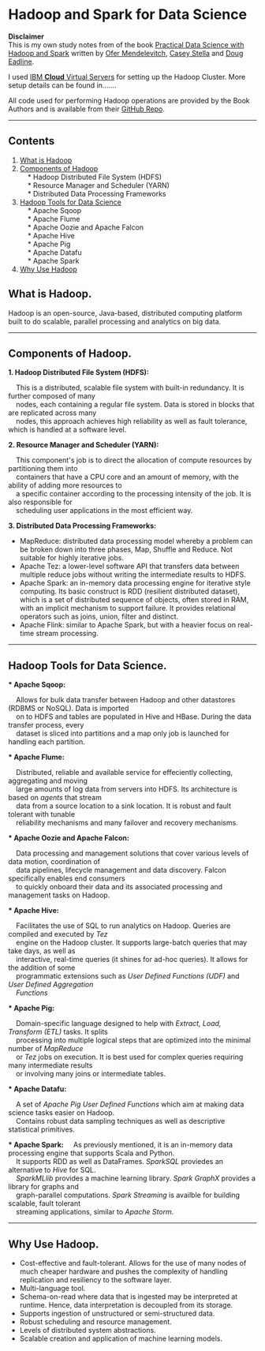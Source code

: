 # Hadoop and Spark for Data Science

**Disclaimer**  
This is my own study notes from of the book [Practical Data Science with Hadoop and Spark](https://www.amazon.com/Practical-Data-Science-Hadoop-Spark-ebook/dp/B01N7G1M8J) written by [Ofer Mendelevitch](https://www.google.com.eg/search?q=Ofer+Mendelevitch&stick=H4sIAAAAAAAAAOPgE-LVT9c3NEwqTys3MM7LVkJwzUss0rRkspOt9JPy87P1y4syS0pS8-LL84uyrRJLSzLyiwBgwlI7PgAAAA&sa=X&ved=0ahUKEwi2rNCr183bAhWDXMAKHQnSDLYQmxMIhwEoATAQ), [Casey Stella](https://www.google.com.eg/search?q=Casey+Stella&stick=H4sIAAAAAAAAAOPgE-LVT9c3NEwqTys3MM7LVoJzSwpKygu1ZLKTrfST8vOz9cuLMktKUvPiy_OLsq0SS0sy8osANaf7MT4AAAA&sa=X&ved=0ahUKEwi2rNCr183bAhWDXMAKHQnSDLYQmxMIiAEoAjAQ) and [Doug Eadline](https://www.google.com.eg/search?q=Doug+Eadline&stick=H4sIAAAAAAAAAOPgE-LVT9c3NEwqTys3MM7LVoJwU-KrzDIKk0u0ZLKTrfST8vOz9cuLMktKUvPiy_OLsq0SS0sy8osAnXzX1T4AAAA&sa=X&ved=0ahUKEwi2rNCr183bAhWDXMAKHQnSDLYQmxMIiQEoAzAQ).

I used [IBM **Cloud** Virtual Servers](https://console.bluemix.net/catalog/infrastructure/virtual-server-group) for setting up the Hadoop Cluster. More setup details can be found in.......

All code used for performing Hadoop operations are provided by the Book Authors and is available from their [GitHub Repo](https://github.com/ofermend/practical-data-science-with-hadoop-and-spark).

---

## Contents

1. [What is Hadoop](#what-is-hadoop)
2. [Components of Hadoop](#components-of-hadoop)  
&nbsp;&nbsp;&nbsp;&nbsp;* Hadoop Distributed File System (HDFS)  
&nbsp;&nbsp;&nbsp;&nbsp;* Resource Manager and Scheduler (YARN)  
&nbsp;&nbsp;&nbsp;&nbsp;* Distributed Data Processing Frameworks  
3. [Hadoop Tools for Data Science](#hadoop-tools-for-data-science)  
&nbsp;&nbsp;&nbsp;&nbsp;* Apache Sqoop  
&nbsp;&nbsp;&nbsp;&nbsp;* Apache Flume  
&nbsp;&nbsp;&nbsp;&nbsp;* Apache Oozie and Apache Falcon  
&nbsp;&nbsp;&nbsp;&nbsp;* Apache Hive  
&nbsp;&nbsp;&nbsp;&nbsp;* Apache Pig  
&nbsp;&nbsp;&nbsp;&nbsp;* Apache Datafu  
&nbsp;&nbsp;&nbsp;&nbsp;* Apache Spark  
4. [Why Use Hadoop](#why-use-hadoop)


## What is Hadoop.

Hadoop is an open-source, Java-based, distributed computing platform built to do scalable, parallel processing and analytics on big data.

---

## Components of Hadoop.

**1. Hadoop Distributed File System (HDFS):**

&nbsp;&nbsp;&nbsp;&nbsp;This is a distributed, scalable file system with built-in redundancy. It is further composed of many  
&nbsp;&nbsp;&nbsp;&nbsp;nodes, each containing a regular file system. Data is stored in blocks that are replicated across many  
&nbsp;&nbsp;&nbsp;&nbsp;nodes, this approach achieves high reliability as well as fault tolerance, which is handled at a software level.
   
**2. Resource Manager and Scheduler (YARN):**

&nbsp;&nbsp;&nbsp;&nbsp;This component's job is to direct the allocation of compute resources by partitioning them into  
&nbsp;&nbsp;&nbsp;&nbsp;containers that have a CPU core and an amount of memory, with the ability of adding more resources to  
&nbsp;&nbsp;&nbsp;&nbsp;a specific container according to the processing intensity of the job. It is also responsible for  
&nbsp;&nbsp;&nbsp;&nbsp;scheduling user applications in the most efficient way.
   
**3. Distributed Data Processing Frameworks:**  
   - MapReduce: distributed data processing model whereby a problem can be broken down into three phases, Map, Shuffle and                     Reduce. Not suitable for highly iterative jobs.
   - Apache Tez: a lower-level software API that transfers data between multiple reduce jobs without writing the intermediate                  results to HDFS.
   - Apache Spark: an in-memory data processing engine for iterative style computing. Its basic construct is RDD (resilient                      distributed dataset), which is a set of distributed sequence of objects, often stored in RAM, with an                          implicit mechanism to support failure. It provides relational operators such as joins, union, filter and                      distinct.
   - Apache Flink: similar to Apache Spark, but with a heavier focus on real-time stream processing.

---

## Hadoop Tools for Data Science.

__* Apache Sqoop:__

&nbsp;&nbsp;&nbsp;&nbsp;Allows for bulk data transfer between Hadoop and other datastores (RDBMS or NoSQL). Data is imported  
&nbsp;&nbsp;&nbsp;&nbsp;on to HDFS and tables are populated in Hive and HBase. During the data transfer process, every  
&nbsp;&nbsp;&nbsp;&nbsp;dataset is sliced into partitions and a map only job is launched for handling each partition.

__* Apache Flume:__

&nbsp;&nbsp;&nbsp;&nbsp;Distributed, reliable and available service for effeciently collecting, aggregating and moving  
&nbsp;&nbsp;&nbsp;&nbsp;large amounts of log data from servers into HDFS. Its architecture is based on _agents_ that stream  
&nbsp;&nbsp;&nbsp;&nbsp;data from a source location to a sink location. It is robust and fault tolerant with tunable  
&nbsp;&nbsp;&nbsp;&nbsp;reliability mechanisms and many failover and recovery mechanisms.

__* Apache Oozie and Apache Falcon:__

&nbsp;&nbsp;&nbsp;&nbsp;Data processing and management solutions that cover various levels of data motion, coordination of  
&nbsp;&nbsp;&nbsp;&nbsp;data pipelines, lifecycle management and data discovery. Falcon specifically enables end consumers  
&nbsp;&nbsp;&nbsp;&nbsp;to quickly onboard their data and its associated processing and management tasks on Hadoop.

__* Apache Hive:__

&nbsp;&nbsp;&nbsp;&nbsp;Facilitates the use of SQL to run analytics on Hadoop. Queries are compiled and executed by _Tez_  
&nbsp;&nbsp;&nbsp;&nbsp;engine on the Hadoop cluster. It supports large-batch queries that may take days, as well as  
&nbsp;&nbsp;&nbsp;&nbsp;interactive, real-time queries (it shines for ad-hoc queries). It allows for the addition of some  
&nbsp;&nbsp;&nbsp;&nbsp;programmatic extensions such as _User Defined Functions (UDF)_ and _User Defined Aggregation  
&nbsp;&nbsp;&nbsp;&nbsp;Functions_

__* Apache Pig:__

&nbsp;&nbsp;&nbsp;&nbsp;Domain-specific language designed to help with _Extract, Load, Transform (ETL)_ tasks. It splits  
&nbsp;&nbsp;&nbsp;&nbsp;processing into multiple logical steps that are optimized into the minimal number of _MapReduce_  
&nbsp;&nbsp;&nbsp;&nbsp;or _Tez_ jobs on execution. It is best used for complex queries requiring many intermediate results  
&nbsp;&nbsp;&nbsp;&nbsp;or involving many joins or intermediate tables.

__* Apache Datafu:__

&nbsp;&nbsp;&nbsp;&nbsp;A set of _Apache Pig User Defined Functions_ which aim at making data science tasks easier on Hadoop.  
&nbsp;&nbsp;&nbsp;&nbsp;Contains robust data sampling techniques as well as descriptive statistical primitives.

__* Apache Spark:__
&nbsp;&nbsp;&nbsp;&nbsp;As previously mentioned, it is an in-memory data processing engine that supports Scala and Python.  
&nbsp;&nbsp;&nbsp;&nbsp;It supports RDD as well as DataFrames. _SparkSQL_ proviedes an alternative to _Hive_ for SQL.  
&nbsp;&nbsp;&nbsp;&nbsp;_SparkMLlib_ provides a machine learning library. _Spark GraphX_ provides a library for graphs and  
&nbsp;&nbsp;&nbsp;&nbsp;graph-parallel computations. _Spark Streaming_ is availble for building scalable, fault tolerant  
&nbsp;&nbsp;&nbsp;&nbsp;streaming applications, similar to _Apache Storm_.

---

## Why Use Hadoop.

- Cost-effective and fault-tolerant. Allows for the use of many nodes of much cheaper hardware and pushes the complexity of handling replication and resiliency to the software layer.
- Multi-language tool.
- Schema-on-read where data that is ingested may be interpreted at runtime. Hence, data interpretation is decoupled from its storage.
- Supports ingestion of unstructured or semi-structured data.
- Robust scheduling and resource management.
- Levels of distributed system abstractions.
- Scalable creation and application of machine learning models.
